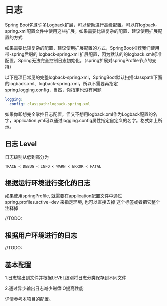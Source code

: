 #  日志

Spring Boot包含许多Logback扩展，可以帮助进行高级配置。可以在logback-spring.xml配置文件中使用这些扩展。如果需要比较复杂的配置，建议使用扩展配置的方式

如果需要比较复杂的配置，建议使用扩展配置的方式，SpringBoot推荐我们使用带-spring后缀的 logback-spring.xml 扩展配置，因为默认的的logback.xml标准配置，Spring无法完全控制日志初始化。（spring扩展对springProfile节点的支持）


以下是项目常见的完整logback-spring.xml，SpringBoot默认扫描classpath下面的logback.xml、logback-spring.xml，所以不需要再指定spring.logging.config，当然，你指定也没有问题

```yaml
logging:
  config: classpath:logback-spring.xml
```

如果你即想完全掌控日志配置，但又不想用logback.xml作为Logback配置的名字，application.yml可以通过logging.config属性指定自定义的名字。格式如上所示。

## 日志 Level

日志级别从低到高分为

```text
TRACE < DEBUG < INFO < WARN < ERROR < FATAL
```


## 根据运行环境进行变化的日志

如果使用springProfile, 就需要在application配置文件中通过 spring.profiles.active=dev 来指定环境,
也可以直接去掉 <springProfile> 这个标签或者把它整个注释掉

//TODO: 

## 根据用户环境进行的日志

//TODO:


## 基本配置

1.日志输出到文件并根据LEVEL级别将日志分类保存到不同文件

2.通过异步输出日志减少磁盘IO提高性能

详情参考本项目的配置。
